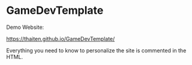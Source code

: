 # GameDevTemplate

Demo Website:

https://thaiten.github.io/GameDevTemplate/

Everything you need to know to personalize the site is commented in the HTML.
